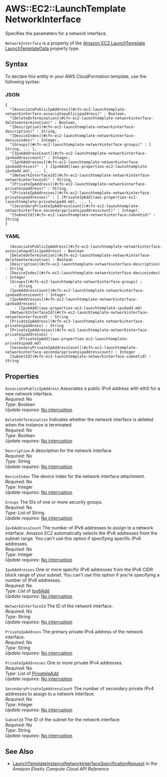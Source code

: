 # AWS::EC2::LaunchTemplate NetworkInterface<a name="aws-properties-ec2-launchtemplate-networkinterface"></a>

Specifies the parameters for a network interface\.

 `NetworkInterface` is a property of the [Amazon EC2 LaunchTemplate LaunchTemplateData](https://docs.aws.amazon.com/AWSCloudFormation/latest/UserGuide/aws-properties-ec2-launchtemplate-launchtemplatedata.html) property type\.

## Syntax<a name="aws-properties-ec2-launchtemplate-networkinterface-syntax"></a>

To declare this entity in your AWS CloudFormation template, use the following syntax:

### JSON<a name="aws-properties-ec2-launchtemplate-networkinterface-syntax.json"></a>

```
{
  "[AssociatePublicIpAddress](#cfn-ec2-launchtemplate-networkinterface-associatepublicipaddress)" : Boolean,
  "[DeleteOnTermination](#cfn-ec2-launchtemplate-networkinterface-deleteontermination)" : Boolean,
  "[Description](#cfn-ec2-launchtemplate-networkinterface-description)" : String,
  "[DeviceIndex](#cfn-ec2-launchtemplate-networkinterface-deviceindex)" : Integer,
  "[Groups](#cfn-ec2-launchtemplate-networkinterface-groups)" : [ String, ... ],
  "[Ipv6AddressCount](#cfn-ec2-launchtemplate-networkinterface-ipv6addresscount)" : Integer,
  "[Ipv6Addresses](#cfn-ec2-launchtemplate-networkinterface-ipv6addresses)" : [ [Ipv6Add](aws-properties-ec2-launchtemplate-ipv6add.md), ... ],
  "[NetworkInterfaceId](#cfn-ec2-launchtemplate-networkinterface-networkinterfaceid)" : String,
  "[PrivateIpAddress](#cfn-ec2-launchtemplate-networkinterface-privateipaddress)" : String,
  "[PrivateIpAddresses](#cfn-ec2-launchtemplate-networkinterface-privateipaddresses)" : [ [PrivateIpAdd](aws-properties-ec2-launchtemplate-privateipadd.md), ... ],
  "[SecondaryPrivateIpAddressCount](#cfn-ec2-launchtemplate-networkinterface-secondaryprivateipaddresscount)" : Integer,
  "[SubnetId](#cfn-ec2-launchtemplate-networkinterface-subnetid)" : String
}
```

### YAML<a name="aws-properties-ec2-launchtemplate-networkinterface-syntax.yaml"></a>

```
﻿  [AssociatePublicIpAddress](#cfn-ec2-launchtemplate-networkinterface-associatepublicipaddress) : Boolean
﻿  [DeleteOnTermination](#cfn-ec2-launchtemplate-networkinterface-deleteontermination) : Boolean
﻿  [Description](#cfn-ec2-launchtemplate-networkinterface-description) : String
﻿  [DeviceIndex](#cfn-ec2-launchtemplate-networkinterface-deviceindex) : Integer
﻿  [Groups](#cfn-ec2-launchtemplate-networkinterface-groups) : 
    - String
﻿  [Ipv6AddressCount](#cfn-ec2-launchtemplate-networkinterface-ipv6addresscount) : Integer
﻿  [Ipv6Addresses](#cfn-ec2-launchtemplate-networkinterface-ipv6addresses) : 
    - [Ipv6Add](aws-properties-ec2-launchtemplate-ipv6add.md)
﻿  [NetworkInterfaceId](#cfn-ec2-launchtemplate-networkinterface-networkinterfaceid) : String
﻿  [PrivateIpAddress](#cfn-ec2-launchtemplate-networkinterface-privateipaddress) : String
﻿  [PrivateIpAddresses](#cfn-ec2-launchtemplate-networkinterface-privateipaddresses) : 
    - [PrivateIpAdd](aws-properties-ec2-launchtemplate-privateipadd.md)
﻿  [SecondaryPrivateIpAddressCount](#cfn-ec2-launchtemplate-networkinterface-secondaryprivateipaddresscount) : Integer
﻿  [SubnetId](#cfn-ec2-launchtemplate-networkinterface-subnetid) : String
```

## Properties<a name="aws-properties-ec2-launchtemplate-networkinterface-properties"></a>

`AssociatePublicIpAddress`  <a name="cfn-ec2-launchtemplate-networkinterface-associatepublicipaddress"></a>
Associates a public IPv4 address with eth0 for a new network interface\.  
*Required*: No  
*Type*: Boolean  
*Update requires*: [No interruption](https://docs.aws.amazon.com/AWSCloudFormation/latest/UserGuide/using-cfn-updating-stacks-update-behaviors.html#update-no-interrupt)

`DeleteOnTermination`  <a name="cfn-ec2-launchtemplate-networkinterface-deleteontermination"></a>
Indicates whether the network interface is deleted when the instance is terminated\.  
*Required*: No  
*Type*: Boolean  
*Update requires*: [No interruption](https://docs.aws.amazon.com/AWSCloudFormation/latest/UserGuide/using-cfn-updating-stacks-update-behaviors.html#update-no-interrupt)

`Description`  <a name="cfn-ec2-launchtemplate-networkinterface-description"></a>
A description for the network interface\.  
*Required*: No  
*Type*: String  
*Update requires*: [No interruption](https://docs.aws.amazon.com/AWSCloudFormation/latest/UserGuide/using-cfn-updating-stacks-update-behaviors.html#update-no-interrupt)

`DeviceIndex`  <a name="cfn-ec2-launchtemplate-networkinterface-deviceindex"></a>
The device index for the network interface attachment\.  
*Required*: No  
*Type*: Integer  
*Update requires*: [No interruption](https://docs.aws.amazon.com/AWSCloudFormation/latest/UserGuide/using-cfn-updating-stacks-update-behaviors.html#update-no-interrupt)

`Groups`  <a name="cfn-ec2-launchtemplate-networkinterface-groups"></a>
The IDs of one or more security groups\.  
*Required*: No  
*Type*: List of String  
*Update requires*: [No interruption](https://docs.aws.amazon.com/AWSCloudFormation/latest/UserGuide/using-cfn-updating-stacks-update-behaviors.html#update-no-interrupt)

`Ipv6AddressCount`  <a name="cfn-ec2-launchtemplate-networkinterface-ipv6addresscount"></a>
The number of IPv6 addresses to assign to a network interface\. Amazon EC2 automatically selects the IPv6 addresses from the subnet range\. You can't use this option if specifying specific IPv6 addresses\.  
*Required*: No  
*Type*: Integer  
*Update requires*: [No interruption](https://docs.aws.amazon.com/AWSCloudFormation/latest/UserGuide/using-cfn-updating-stacks-update-behaviors.html#update-no-interrupt)

`Ipv6Addresses`  <a name="cfn-ec2-launchtemplate-networkinterface-ipv6addresses"></a>
One or more specific IPv6 addresses from the IPv6 CIDR block range of your subnet\. You can't use this option if you're specifying a number of IPv6 addresses\.  
*Required*: No  
*Type*: List of [Ipv6Add](aws-properties-ec2-launchtemplate-ipv6add.md)  
*Update requires*: [No interruption](https://docs.aws.amazon.com/AWSCloudFormation/latest/UserGuide/using-cfn-updating-stacks-update-behaviors.html#update-no-interrupt)

`NetworkInterfaceId`  <a name="cfn-ec2-launchtemplate-networkinterface-networkinterfaceid"></a>
The ID of the network interface\.  
*Required*: No  
*Type*: String  
*Update requires*: [No interruption](https://docs.aws.amazon.com/AWSCloudFormation/latest/UserGuide/using-cfn-updating-stacks-update-behaviors.html#update-no-interrupt)

`PrivateIpAddress`  <a name="cfn-ec2-launchtemplate-networkinterface-privateipaddress"></a>
The primary private IPv4 address of the network interface\.  
*Required*: No  
*Type*: String  
*Update requires*: [No interruption](https://docs.aws.amazon.com/AWSCloudFormation/latest/UserGuide/using-cfn-updating-stacks-update-behaviors.html#update-no-interrupt)

`PrivateIpAddresses`  <a name="cfn-ec2-launchtemplate-networkinterface-privateipaddresses"></a>
One or more private IPv4 addresses\.  
*Required*: No  
*Type*: List of [PrivateIpAdd](aws-properties-ec2-launchtemplate-privateipadd.md)  
*Update requires*: [No interruption](https://docs.aws.amazon.com/AWSCloudFormation/latest/UserGuide/using-cfn-updating-stacks-update-behaviors.html#update-no-interrupt)

`SecondaryPrivateIpAddressCount`  <a name="cfn-ec2-launchtemplate-networkinterface-secondaryprivateipaddresscount"></a>
The number of secondary private IPv4 addresses to assign to a network interface\.  
*Required*: No  
*Type*: Integer  
*Update requires*: [No interruption](https://docs.aws.amazon.com/AWSCloudFormation/latest/UserGuide/using-cfn-updating-stacks-update-behaviors.html#update-no-interrupt)

`SubnetId`  <a name="cfn-ec2-launchtemplate-networkinterface-subnetid"></a>
The ID of the subnet for the network interface\.  
*Required*: No  
*Type*: String  
*Update requires*: [No interruption](https://docs.aws.amazon.com/AWSCloudFormation/latest/UserGuide/using-cfn-updating-stacks-update-behaviors.html#update-no-interrupt)

## See Also<a name="aws-properties-ec2-launchtemplate-networkinterface--seealso"></a>
+  [ LaunchTemplateInstanceNetworkInterfaceSpecificationRequest](https://docs.aws.amazon.com/AWSEC2/latest/APIReference/API_LaunchTemplateInstanceNetworkInterfaceSpecificationRequest.html) in the *Amazon Elastic Compute Cloud API Reference* 